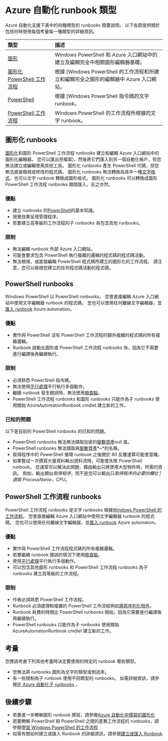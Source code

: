 <properties 
   pageTitle="Azure 自動化 Runbook 類型"
   description="描述您可以使用中 Azure 自動化，您應該考慮決定要使用哪些類型時的考量的 runbooks 不同類型。 "
   services="automation"
   documentationCenter=""
   authors="mgoedtel"
   manager="jwhit"
   editor="tysonn" />
<tags 
   ms.service="automation"
   ms.devlang="na"
   ms.topic="article"
   ms.tgt_pltfrm="na"
   ms.workload="infrastructure-services"
   ms.date="09/12/2016"
   ms.author="bwren" />

# <a name="azure-automation-runbook-types"></a>Azure 自動化 runbook 類型

Azure 自動化支援下表中的四種類型的 runbooks 簡要說明。  以下各節提供關於包括何時使用每個考量每一種類型的詳細資訊。


| 類型 |  描述 |
|:---|:---|
| [圖形](#graphical-runbooks) | Windows PowerShell 和 Azure 入口網站中的建立及編輯完全中相關圖形編輯器基礎。 | 
| [圖形化 PowerShell 工作流程](#graphical-runbooks) | 根據 [Windows PowerShell 的工作流程和所建立和編輯完全之圖形的編輯器中 Azure 入口網站。 
| [PowerShell](#powershell-runbooks) | 根據 [Windows PowerShell 指令碼的文字 runbook。
| [PowerShell 工作流程](#powershell-workflow-runbooks) | Windows PowerShell 的工作流程所根據的文字 runbook。 |


## <a name="graphical-runbooks"></a>圖形化 runbooks

[圖形化](automation-runbook-types.md#graphical-runbooks)和圖形 PowerShell 工作流程 runbooks 建立和編輯 Azure 入口網站中的圖形化編輯器。  您可以匯出至檔案]，然後將它們匯入到另一個自動化帳戶，但您無法建立或編輯使用其他工具。  圖形化 runbooks 產生 PowerShell 代碼，但您無法直接檢視或修改的程式碼。 圖形化 runbooks 無法轉換為其中一種[文字格式](automation-runbook-types.md)，也可以文字 runbook 轉換成圖形格式。 圖形化 runbooks 可以轉換成圖形 PowerShell 工作流程 runbooks 期間匯入，反之亦然。

### <a name="advantages"></a>優點

- 建立 runbooks 的[PowerShell](automation-powershell-workflow.md)的基本知識。
- 視覺效果呈現管理程序。
- 若要建立高等級的工作流程的子 runbooks 為包含其他 runbooks。


### <a name="limitations"></a>限制

- 無法編輯 runbook 外部 Azure 入口網站。
- 可能會要求包含 PowerShell 執行複雜的邏輯的程式碼的程式碼活動。
- 無法檢視，或直接編輯 PowerShell 程式碼所建立的圖形化的工作流程。 請注意，您可以檢視您建立的任何程式碼活動的程式碼。


## <a name="powershell-runbooks"></a>PowerShell runbooks

Windows PowerShell 以 PowerShell runbooks。  您會直接編輯 Azure 入口網站中使用文字編輯器 runbook 的程式碼。  您也可以使用任何離線文字編輯器，並[匯入 runbook](http://msdn.microsoft.com/library/azure/dn643637.aspx) Azure automation。

### <a name="advantages"></a>優點

- 實作與 PowerShell 沒有 PowerShell 工作流程的額外複雜的程式碼的所有複雜邏輯。 
- Runbook 啟動比圖形或 PowerShell 工作流程 runbooks 快，因為它不需要進行編譯後再繼續執行。

### <a name="limitations"></a>限制

- 必須熟悉 PowerShell 指令碼。
- 無法使用[平行處理](automation-powershell-workflow.md#parallel-processing)平行執行多個動作。
- 繼續 runbook 發生錯誤時，無法使用[檢查點](automation-powershell-workflow.md#checkpoints)。
- PowerShell 工作流程 runbooks 和圖形 runbooks 只能作為子 runbooks 使用開始 AzureAutomationRunbook cmdlet 建立新的工作。

### <a name="known-issues"></a>已知的問題
以下是目前的 PowerShell runbooks 的已知的問題。

- PowerShell runbooks 無法無法擷取加密的[變數資產](automation-variables.md)null 值。
- PowerShell runbooks 無法擷取與[變數資產](automation-variables.md)*~*的名稱。
- 取得程序中的 PowerShell 循環 runbook 之後關於 80 反覆運算可能會當機。 
- 如果嘗試一次撰寫大量資料輸出資料流時，可能會失敗 PowerShell runbook。   您通常可以解決此問題，藉由輸出只將使用大型物件時，所需的資訊。  例如，輸出類似*取得程序*，而不是您可以輸出只*取得程序的必要的欄位 |選取 ProcessName，CPU*。

## <a name="powershell-workflow-runbooks"></a>PowerShell 工作流程 runbooks

PowerShell 工作流程 runbooks 是文字 runbooks 根據[Windows PowerShell 的工作流程](automation-powershell-workflow.md)。  您會直接編輯 Azure 入口網站中使用文字編輯器 runbook 的程式碼。  您也可以使用任何離線文字編輯器，並[匯入 runbook](http://msdn.microsoft.com/library/azure/dn643637.aspx) Azure automation。

### <a name="advantages"></a>優點

- 實作與 PowerShell 工作流程程式碼的所有複雜邏輯。
- 若要繼續 runbook 錯誤的情況下使用[檢查點](automation-powershell-workflow.md#checkpoints)。
- 使用[平行處理](automation-powershell-workflow.md#parallel-processing)平行執行多個動作。
- 可以包含其他圖形 runbooks 和 PowerShell 工作流程 runbooks 為子 runbooks 建立高等級的工作流程。


### <a name="limitations"></a>限制

- 作者必須熟悉 PowerShell 工作流程。
- Runbook 必須處理較複雜的 PowerShell 工作流程例如[還原序列化物件](automation-powershell-workflow.md#code-changes)。
- Runbook 耗費的時間比 PowerShell runbooks 開始，因為它需要進行編譯後再繼續執行。
- PowerShell runbooks 只能作為子 runbooks 使用開始 AzureAutomationRunbook cmdlet 建立新的工作。


## <a name="considerations"></a>考量

您應該考慮下列其他考量時決定要使用的特定的 runbook 哪些類型。

- 您無法將 runbooks 圖形為文字的類型或倒過來。
- 有一些限制為子 runbook 使用不同類型的 runbooks。  如需詳細資訊，請參閱[在 Azure 自動化子 runbooks](automation-child-runbooks.md) 。

  
## <a name="next-steps"></a>後續步驟

- 若要進一步瞭解圖形 runbook 撰寫，請參閱[Azure 自動化中撰寫的圖形化](automation-graphical-authoring-intro.md)
- 若要瞭解 PowerShell 和 PowerShell 之間的差異工作流程的 runbooks，請參閱[學習 Windows PowerShell 的工作流程](automation-powershell-workflow.md)
- 如需有關如何建立或匯入 Runbook 的詳細資訊，請參閱[建立或匯入 Runbook](automation-creating-importing-runbook.md)



